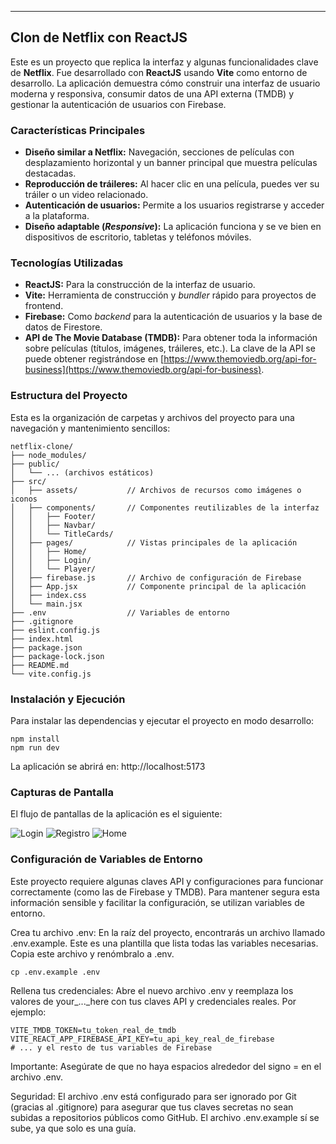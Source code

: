 
-----

## Clon de Netflix con ReactJS

Este es un proyecto que replica la interfaz y algunas funcionalidades clave de **Netflix**. Fue desarrollado con **ReactJS** usando **Vite** como entorno de desarrollo. La aplicación demuestra cómo construir una interfaz de usuario moderna y responsiva, consumir datos de una API externa (TMDB) y gestionar la autenticación de usuarios con Firebase.

### Características Principales

  * **Diseño similar a Netflix:** Navegación, secciones de películas con desplazamiento horizontal y un banner principal que muestra películas destacadas.
  * **Reproducción de tráileres:** Al hacer clic en una película, puedes ver su tráiler o un video relacionado.
  * **Autenticación de usuarios:** Permite a los usuarios registrarse y acceder a la plataforma.
  * **Diseño adaptable (*Responsive*):** La aplicación funciona y se ve bien en dispositivos de escritorio, tabletas y teléfonos móviles.

### Tecnologías Utilizadas

  * **ReactJS:** Para la construcción de la interfaz de usuario.
  * **Vite:** Herramienta de construcción y *bundler* rápido para proyectos de frontend.
  * **Firebase:** Como *backend* para la autenticación de usuarios y la base de datos de Firestore.
  * **API de The Movie Database (TMDB):** Para obtener toda la información sobre películas (títulos, imágenes, tráileres, etc.). La clave de la API se puede obtener registrándose en [https://www.themoviedb.org/api-for-business](https://www.themoviedb.org/api-for-business).

### Estructura del Proyecto

Esta es la organización de carpetas y archivos del proyecto para una navegación y mantenimiento sencillos:

```
netflix-clone/
├── node_modules/
├── public/
│   └── ... (archivos estáticos)
├── src/
│   ├── assets/           // Archivos de recursos como imágenes o iconos
│   ├── components/       // Componentes reutilizables de la interfaz
│   │   ├── Footer/
│   │   ├── Navbar/
│   │   └── TitleCards/
│   ├── pages/            // Vistas principales de la aplicación
│   │   ├── Home/
│   │   ├── Login/
│   │   └── Player/
│   ├── firebase.js       // Archivo de configuración de Firebase
│   ├── App.jsx           // Componente principal de la aplicación
│   ├── index.css
│   └── main.jsx
├── .env                  // Variables de entorno
├── .gitignore
├── eslint.config.js
├── index.html
├── package.json
├── package-lock.json
├── README.md
└── vite.config.js
```


### Instalación y Ejecución

Para instalar las dependencias y ejecutar el proyecto en modo desarrollo:
```
npm install
npm run dev
```
La aplicación se abrirá en: http://localhost:5173


### Capturas de Pantalla
El flujo de pantallas de la aplicación es el siguiente:

![Login](/cap_login.png)
![Registro](/cap_register.png)
![Home](/cap_home.jpg)

### Configuración de Variables de Entorno
Este proyecto requiere algunas claves API y configuraciones para funcionar correctamente (como las de Firebase y TMDB). Para mantener segura esta información sensible y facilitar la configuración, se utilizan variables de entorno.

Crea tu archivo .env: En la raíz del proyecto, encontrarás un archivo llamado .env.example. Este es una plantilla que lista todas las variables necesarias. Copia este archivo y renómbralo a .env.
```
cp .env.example .env
```
Rellena tus credenciales: Abre el nuevo archivo .env y reemplaza los valores de your_..._here con tus claves API y credenciales reales. Por ejemplo:
```
VITE_TMDB_TOKEN=tu_token_real_de_tmdb
VITE_REACT_APP_FIREBASE_API_KEY=tu_api_key_real_de_firebase
# ... y el resto de tus variables de Firebase
```
Importante: Asegúrate de que no haya espacios alrededor del signo = en el archivo .env.

Seguridad: El archivo .env está configurado para ser ignorado por Git (gracias al .gitignore) para asegurar que tus claves secretas no sean subidas a repositorios públicos como GitHub. El archivo .env.example sí se sube, ya que solo es una guía.
